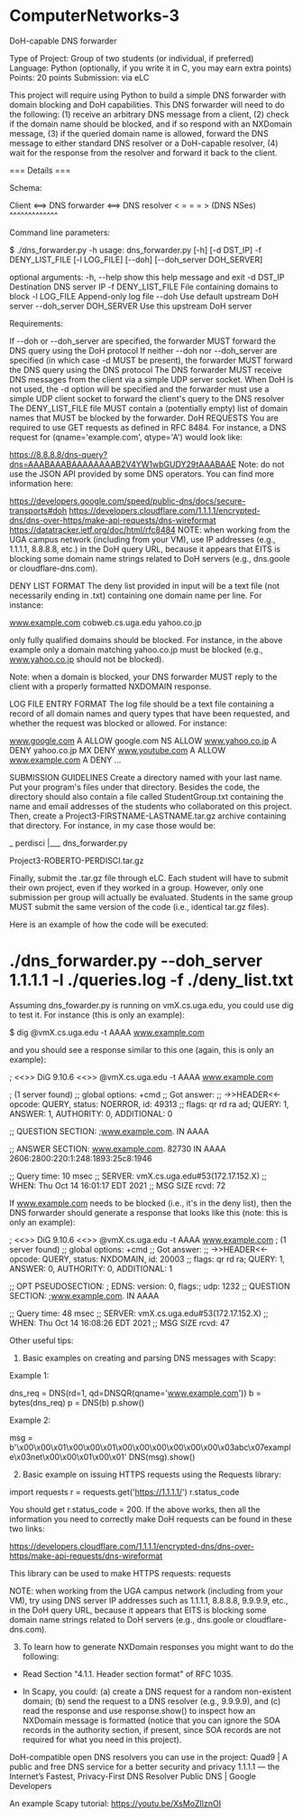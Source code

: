 # ComputerNetworks-3
	
DoH-capable DNS forwarder

Type of Project: Group of two students (or individual, if preferred)
Language: Python (optionally, if you write it in C, you may earn extra points)
Points: 20 points
Submission: via eLC

This project will require using Python to build a simple DNS forwarder with domain blocking and DoH capabilities. This DNS forwarder will need to do the following: (1) receive an arbitrary DNS message from a client, (2) check if the domain name should be blocked, and if so respond with an NXDomain message, (3) if the queried domain name is allowed, forward the DNS message to either standard DNS resolver or a DoH-capable resolver, (4) wait for the response from the resolver and forward it back to the client.

=== Details ===

Schema:

Client <==> DNS forwarder <==> DNS resolver < = = = > (DNS NSes)
            ^^^^^^^^^^^^^

Command line parameters:

$ ./dns_forwarder.py -h
usage: dns_forwarder.py [-h] [-d DST_IP] -f DENY_LIST_FILE 
                        [-l LOG_FILE] [--doh] [--doh_server DOH_SERVER]

optional arguments:
-h, --help   show this help message and exit
-d   DST_IP Destination DNS server IP
-f   DENY_LIST_FILE File containing domains to block
-l   LOG_FILE Append-only log file
--doh   Use default upstream DoH server
--doh_server DOH_SERVER  Use this upstream DoH server

Requirements:

If --doh or --doh_server are specified, the forwarder MUST forward the DNS query using the DoH protocol
If neither --doh nor --doh_server are specified (in which case -d MUST be present), the forwarder MUST forward the DNS query using the DNS protocol
The DNS forwarder MUST receive DNS messages from the client via a simple UDP server socket.
When DoH is not used, the -d option will be specified and the forwarder must use a simple UDP client socket to forward the client's query to the DNS resolver
The DENY_LIST_FILE file MUST contain a (potentially empty) list of domain names that MUST be blocked by the forwarder. 
DoH REQUESTS
You are required to use GET requests as defined in RFC 8484. For instance, a DNS request for (qname='example.com', qtype='A') would look like:

https://8.8.8.8/dns-query?dns=AAABAAABAAAAAAAAB2V4YW1wbGUDY29tAAABAAE
Note: do not use the JSON API provided by some DNS operators.
You can find more information here:

https://developers.google.com/speed/public-dns/docs/secure-transports#doh
https://developers.cloudflare.com/1.1.1.1/encrypted-dns/dns-over-https/make-api-requests/dns-wireformat
https://datatracker.ietf.org/doc/html/rfc8484
NOTE: when working from the UGA campus network (including from your VM), use IP addresses (e.g., 1.1.1.1, 8.8.8.8, etc.) in the DoH query URL, because it appears that EITS is blocking some domain name strings related to DoH servers (e.g., dns.goole or cloudflare-dns.com).


DENY LIST FORMAT
The deny list provided in input will be a text file (not necessarily ending in .txt) containing one domain name per line. For instance:

www.example.com
cobweb.cs.uga.edu
yahoo.co.jp

only fully qualified domains should be blocked. For instance, in the above example only a domain matching yahoo.co.jp must be blocked (e.g., www.yahoo.co.jp should not be blocked).  

Note: when a domain is blocked, your DNS forwarder MUST reply to the client with a properly formatted NXDOMAIN response.

LOG FILE ENTRY FORMAT
The log file should be a text file containing a record of all domain names and query types that have been requested, and whether the request was blocked or allowed. For instance:

www.google.com A ALLOW
google.com NS ALLOW
www.yahoo.co.jp A DENY
yahoo.co.jp MX DENY
www.youtube.com A ALLOW
www.example.com A DENY
...


SUBMISSION GUIDELINES
Create a directory named with your last name. Put your program's files under that directory. Besides the code, the directory should also contain a file called StudentGroup.txt containing the name and email addresses of the students who collaborated on this project. Then, create a Project3-FIRSTNAME-LASTNAME.tar.gz archive containing that directory. For instance, in my case those would be:

_ perdisci
  |___ dns_forwarder.py

Project3-ROBERTO-PERDISCI.tar.gz

Finally, submit the .tar.gz file through eLC. Each student will have to submit their own project, even if they worked in a group. However, only one submission per group will actually be evaluated. Students in the same group MUST submit the same version of the code (i.e., identical tar.gz files).

Here is an example of how the code will be executed:

# ./dns_forwarder.py --doh_server 1.1.1.1 -l ./queries.log -f ./deny_list.txt

Assuming dns_fowarder.py is running on vmX.cs.uga.edu, you could use dig to test it. For instance (this is only an example):

$ dig @vmX.cs.uga.edu -t AAAA www.example.com

and you should see a response similar to this one (again, this is only an example):

; <<>> DiG 9.10.6 <<>> @vmX.cs.uga.edu -t AAAA www.example.com

; (1 server found)
;; global options: +cmd
;; Got answer:
;; ->>HEADER<<- opcode: QUERY, status: NOERROR, id: 49313
;; flags: qr rd ra ad; QUERY: 1, ANSWER: 1, AUTHORITY: 0, ADDITIONAL: 0

;; QUESTION SECTION:
;www.example.com.        IN    AAAA

;; ANSWER SECTION:
www.example.com.    82730    IN    AAAA    2606:2800:220:1:248:1893:25c8:1946

;; Query time: 10 msec
;; SERVER: vmX.cs.uga.edu#53(172.17.152.X)
;; WHEN: Thu Oct 14 16:01:17 EDT 2021
;; MSG SIZE  rcvd: 72

If www.example.com needs to be blocked (i.e., it's in the deny list), then the DNS forwarder should generate a response that looks like this (note: this is only an example):



; <<>> DiG 9.10.6 <<>> @vmX.cs.uga.edu -t AAAA www.example.com
; (1 server found)
;; global options: +cmd
;; Got answer:
;; ->>HEADER<<- opcode: QUERY, status: NXDOMAIN, id: 20003
;; flags: qr rd ra; QUERY: 1, ANSWER: 0, AUTHORITY: 0, ADDITIONAL: 1

;; OPT PSEUDOSECTION:
; EDNS: version: 0, flags:; udp: 1232
;; QUESTION SECTION:
;www.example.com.        IN    AAAA

;; Query time: 48 msec
;; SERVER: vmX.cs.uga.edu#53(172.17.152.X)
;; WHEN: Thu Oct 14 16:08:26 EDT 2021
;; MSG SIZE  rcvd: 47

Other useful tips:

1) Basic examples on creating and parsing DNS messages with Scapy:

Example 1:

dns_req = DNS(rd=1, qd=DNSQR(qname='www.example.com'))
b = bytes(dns_req)
p = DNS(b)
p.show()

Example 2:

msg = b'\x00\x00\x01\x00\x00\x01\x00\x00\x00\x00\x00\x00\x03abc\x07example\x03net\x00\x00\x01\x00\x01'
DNS(msg).show()


2) Basic example on issuing HTTPS requests using the Requests library:

import requests
r = requests.get('https://1.1.1.1/')
r.status_code

You should get r.status_code = 200.
If the above works, then all the information you need to correctly make DoH requests can be found in these two links:

https://developers.cloudflare.com/1.1.1.1/encrypted-dns/dns-over-https/make-api-requests/dns-wireformat

This library can be used to make HTTPS requests: requests

NOTE: when working from the UGA campus network (including from your VM), try using DNS server IP addresses such as 1.1.1.1, 8.8.8.8, 9.9.9.9, etc., in the DoH query URL, because it appears that EITS is blocking some domain name strings related to DoH servers (e.g., dns.goole or cloudflare-dns.com).


3) To learn how to generate NXDomain responses you might want to do the following:

* Read Section "4.1.1. Header section format" of RFC 1035.

* In Scapy, you could: (a) create a DNS request for a random non-existent domain; (b) send the request to a DNS resolver (e.g., 9.9.9.9), and (c) read the response and use response.show() to inspect how an NXDomain message is formatted (notice that you can ignore the SOA records in the authority section, if present, since SOA records are not required for what you need in this project).

DoH-compatible open DNS resolvers you can use in the project:
Quad9 | A public and free DNS service for a better security and privacy 
1.1.1.1 — the Internet’s Fastest, Privacy-First DNS Resolver 
Public DNS  |  Google Developers 

An example Scapy tutorial:
https://youtu.be/XsMoZIlznOI
